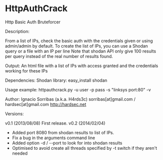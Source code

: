 HttpAuthCrack
=============

Http Basic Auth Bruteforcer


Description:

From a list of IPs, check the basic auth with the credentials given or using admin/admin by default.
To create the list of IPs, you can use a Shodan query or a file with an IP per line
Note that shodan API only give 100 results per query instead of the real number of results found.

Output:
  An html file with a list of IPs with access granted and the credentials working for these IPs

Dependencies:
  Shodan library: easy_install shodan

Usage example:
  httpauthcrack.py -u user -p pass -s "linksys port:80" -v

Author:
 Ignacio Sorribas (a.k.a. H4rds3c)         sorribas[at]gmail.com / hardsec[at]gmail.com
 http://hardsec.net

Versions:

v0.1 (2013/08/08)
  First release.
v0.2 (2014/02/04)
  - Added port 8080 from shodan results to list of IPs.
  - Fix a bug in the arguments command line
  - Added option -d / --port to look for into shodan results
  - Optimised to avoid create all threads specified by -t switch if they aren't needed